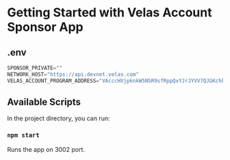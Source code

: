 # Getting Started with Velas Account Sponsor App

## .env
 
```js
SPONSOR_PRIVATE=""
NETWORK_HOST="https://api.devnet.velas.com"
VELAS_ACCOUNT_PROGRAM_ADDRESS="VAcccHVjpknkW5N5R9sfRppQxYJrJYVV7QJGKchkQj5"
```

## Available Scripts

In the project directory, you can run:

### `npm start`

Runs the app on 3002 port.

